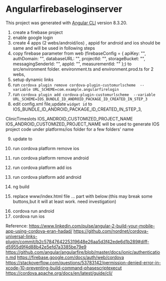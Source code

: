 # Angularfirebaseloginserver

This project was generated with [Angular CLI](https://github.com/angular/angular-cli) version 8.3.20.

1) create a firebase project
2) enable google login
3) create 4 apps (2 webs/android/ios) , appid for android and ios should be same and will be used in following steps
4) copy firebase parameter from web (firebaseConfig = {
    apiKey: "",
    authDomain: "",
    databaseURL: "",
    projectId: "",
    storageBucket: "",
    messagingSenderId: "",
    appId: "",
    measurementId: ""
  };) to src/environment folder. environment.ts and environment.prod.ts for 2 webs,
5) setup dynamic links 
6) run `cordova plugin remove cordova-plugin-customurlscheme  --variable URL_SCHEME=com.example.angularfirelogin`
7) run `cordova plugin add cordova-plugin-customurlscheme  --variable URL_SCHEME=IOS_BUNDLE_ID_ANDROID_PACKAGE_ID_CREATED_IN_STEP_3`
8) edit config.xml file,update `widget id` to IOS_BUNDLE_ID_ANDROID_PACKAGE_ID_CREATED_IN_STEP_3, 
<widget id="com.clinictimeslots.wwwq" version="1.0.0" xmlns="http://www.w3.org/ns/widgets" xmlns:cdv="http://cordova.apache.org/ns/1.0">
    <name>ClinicTimeslots</name>

<widget id="IOS_BUNDLE_ID_ANDROID_PACKAGE_ID_CREATED_IN_STEP_3" version="1.0.0" xmlns="http://www.w3.org/ns/widgets" xmlns:cdv="http://cordova.apache.org/ns/1.0">
    <name>IOS_ANDROID_CUSTOMIZED_PROJECT_NAME</name>
IOS_ANDROID_CUSTOMIZED_PROJECT_NAME will be used to generate IOS project code under platforms/ios folder for a few folders' name

9) update <universal-links>
      <host name="angularfirelogin.page.link" scheme="https" />
      <host name="angularfirelogin-94117.firebaseapp.com" scheme="https">
        <path url="/__/auth/callback"/>
      </host>
    </universal-links>
    to 
    <universal-links>
      <host name="DYNAMIC_LINKS_DOMAIN_CREATED_IN_STEP_5" scheme="https" />
      <host name="authDomain_CREATED_IN_STEP_4_FIREBASE_PARAMETERS" scheme="https">
        <path url="/__/auth/callback"/>
      </host>
    </universal-links>

10) run cordova platform remove ios
11) run cordova platform remove android
12) run cordova platform add ios
13) run cordova platform add android
14) ng build
15) replace www/index.html file <body>...</body> part with below:(this may break some buttons,but it will at least work. need investigation) 
<body>
  <app-root></app-root>
  <script src="runtime-es2015.js" type="text/javascript"></script>
  <script src="runtime-es5.js" type="text/javascript" defer></script>
  <script src="polyfills-es5.js" type="text/javascript" defer></script>
  <script src="polyfills-es2015.js" type="text/javascript"></script>
  <script src="styles-es2015.js" type="text/javascript"></script>
  <script src="styles-es5.js" type="text/javascript" defer></script>
  <script src="vendor-es2015.js" type="text/javascript"></script>
  <script src="vendor-es5.js" type="text/javascript" defer></script>
  <script src="main-es2015.js" type="text/javascript"></script>
  <script src="main-es5.js" type="text/javascript" defer></script>
</body>

16) cordova run android
17) cordova run ios

Reference:
https://www.linkedin.com/pulse/angular-2-build-your-mobile-app-using-cordova-eran-hadad/
https://github.com/nordnet/cordova-universal-links-plugin/commit/b2c5784764225319648e26aa5d3f42ede6d1b289#diff-d5955d9f4d88b42e5efd7a3385be79e9
https://github.com/angular/angularfire/blob/master/docs/ionic/authentication.md
https://firebase.google.com/docs/auth/web/cordova
https://stackoverflow.com/questions/53783142/permission-denied-error-in-xcode-10-preventing-build-command-phasescriptexecut
https://cordova.apache.org/docs/en/latest/guide/cli/

